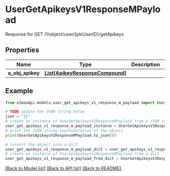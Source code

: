 # UserGetApikeysV1ResponseMPayload

Response for GET /1/object/user/{pkiUserID}/getApikeys

## Properties

Name | Type | Description | Notes
------------ | ------------- | ------------- | -------------
**a_obj_apikey** | [**List[ApikeyResponseCompound]**](ApikeyResponseCompound.md) |  | 

## Example

```python
from eZmaxApi.models.user_get_apikeys_v1_response_m_payload import UserGetApikeysV1ResponseMPayload

# TODO update the JSON string below
json = "{}"
# create an instance of UserGetApikeysV1ResponseMPayload from a JSON string
user_get_apikeys_v1_response_m_payload_instance = UserGetApikeysV1ResponseMPayload.from_json(json)
# print the JSON string representation of the object
print(UserGetApikeysV1ResponseMPayload.to_json())

# convert the object into a dict
user_get_apikeys_v1_response_m_payload_dict = user_get_apikeys_v1_response_m_payload_instance.to_dict()
# create an instance of UserGetApikeysV1ResponseMPayload from a dict
user_get_apikeys_v1_response_m_payload_from_dict = UserGetApikeysV1ResponseMPayload.from_dict(user_get_apikeys_v1_response_m_payload_dict)
```
[[Back to Model list]](../README.md#documentation-for-models) [[Back to API list]](../README.md#documentation-for-api-endpoints) [[Back to README]](../README.md)



